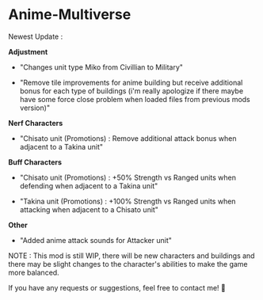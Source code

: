 # Anime-Multiverse

Newest Update :

**Adjustment**

- "Changes unit type Miko from Civillian to Military"

- "Remove tile improvements for anime building but receive additional bonus for each type of buildings (i'm really apologize if there maybe have some force close problem when loaded files from previous mods version)"

**Nerf Characters**

- "Chisato unit (Promotions) : Remove additional attack bonus when adjacent to a Takina unit"

**Buff Characters**

- "Chisato unit (Promotions) : +50% Strength vs Ranged units when defending when adjacent to a Takina unit"

- "Takina unit (Promotions) : +100% Strength vs Ranged units when attacking when adjacent to a Chisato unit"

**Other**

- "Added anime attack sounds for Attacker unit"

NOTE : This mod is still WIP, there will be new characters and buildings and there may be slight changes to the character's abilities to make the game more balanced.

If you have any requests or suggestions, feel free to contact me! 🙏
